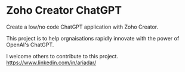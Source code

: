 # Zoho Creator ChatGPT
Create a low/no code ChatGPT application with Zoho Creator.<p></p>This project is to help orgnaisations rapidly innovate with the power of OpenAI's ChatGPT.<p></p>
I welcome others to contribute to this project. 
https://www.linkedin.com/in/ariadar/
